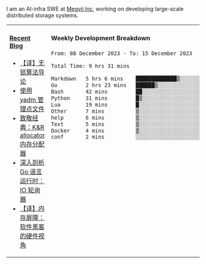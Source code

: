 I am an AI-infra SWE at [Megvii Inc](https://en.megvii.com/), working on developing large-scale distributed storage systems.

<table width="960px">
<tr>
<td valign="top" width="50%">

#### <a href="https://www.kongjun18.me" target="_blank">Recent Blog</a>

<!-- BLOG-POST-LIST:START -->
- [【译】无锁算法导论](https://kongjun18.github.io/posts/2023/07/14/)
- [使用 yadm 管理点文件](https://kongjun18.github.io/posts/2023/04/07/)
- [致敬经典：K&amp;R allocator 内存分配器](https://kongjun18.github.io/posts/2022/12/12/)
- [深入剖析 Go 语言运行时：IO 轮询器](https://kongjun18.github.io/posts/2022/11/21/)
- [【译】内存屏障：软件黑客的硬件视角](https://kongjun18.github.io/posts/2022/11/03/)
<!-- BLOG-POST-LIST:END -->

</td>
<td valign="top" width="50%">

#### Weekly Development Breakdown

<!--START_SECTION:waka-->

```txt
From: 08 December 2023 - To: 15 December 2023

Total Time: 9 hrs 31 mins

Markdown   5 hrs 6 mins    █████████████▒░░░░░░░░░░░   53.69 %
Go         2 hrs 23 mins   ██████▒░░░░░░░░░░░░░░░░░░   25.11 %
Bash       42 mins         ██░░░░░░░░░░░░░░░░░░░░░░░   07.45 %
Python     31 mins         █▒░░░░░░░░░░░░░░░░░░░░░░░   05.56 %
Lua        19 mins         █░░░░░░░░░░░░░░░░░░░░░░░░   03.37 %
Other      7 mins          ▒░░░░░░░░░░░░░░░░░░░░░░░░   01.36 %
help       6 mins          ▒░░░░░░░░░░░░░░░░░░░░░░░░   01.16 %
Text       5 mins          ▒░░░░░░░░░░░░░░░░░░░░░░░░   01.01 %
Docker     4 mins          ▒░░░░░░░░░░░░░░░░░░░░░░░░   00.85 %
conf       2 mins          ░░░░░░░░░░░░░░░░░░░░░░░░░   00.37 %
```

<!--END_SECTION:waka-->
</td>
</tr>

</table>
